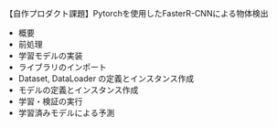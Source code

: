 【自作プロダクト課題】Pytorchを使用したFasterR-CNNによる物体検出
- 概要
- 前処理
- 学習モデルの実装
- ライブラリのインポート
- Dataset, DataLoader の定義とインスタンス作成
- モデルの定義とインスタンス作成
- 学習・検証の実行
- 学習済みモデルによる予測
